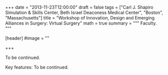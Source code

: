 +++
date = "2013-11-23T12:00:00"
draft = false
tags = ["Carl J. Shapiro Simulation & Skills Center, Beth Israel Deaconess Medical Center", "Boston", "Massachusetts"]
title = "Workshop of Innovation, Design and Emerging Alliances in Surgery: Virtual Surgery"
math = true
summary = """
Faculty. 
"""

[header]
#image = ""

+++

To be continued.

Key features: To be continued.

